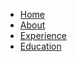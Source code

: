 <!-- docs/_sidebar.md -->

* [Home](/)
* [About](about.md)
* [Experience](experience.md)
* [Education](education.md)

